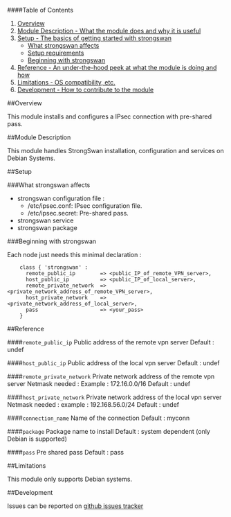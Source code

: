 ####Table of Contents

1. [Overview](#overview)
2. [Module Description - What the module does and why it is useful](#module-description)
3. [Setup - The basics of getting started with strongswan](#setup)
    * [What strongswan affects](#what-strongswan-affects)
    * [Setup requirements](#setup-requirements)
    * [Beginning with strongswan](#beginning-with-strongswan)
5. [Reference - An under-the-hood peek at what the module is doing and how](#reference)
5. [Limitations - OS compatibility, etc.](#limitations)
6. [Development - How to contribute to the module](#development)

##Overview

This module installs and configures a IPsec connection with pre-shared pass.

##Module Description

This module handles StrongSwan installation, configuration and services on Debian Systems.

##Setup

###What strongswan affects

  * strongswan configuration file :
    - /etc/ipsec.conf: IPsec configuration file.
    - /etc/ipsec.secret: Pre-shared pass.
  * strongswan service
  * strongswan package

###Beginning with strongswan  

Each node just needs this minimal declaration :

```puppet
    class { 'strongswan' :
      remote_public_ip        => <public_IP_of_remote_VPN_server>,
      host_public_ip          => <public_IP_of_local_server>,
      remote_private_network  => <private_network_address_of_remote_VPN_server>,
      host_private_network    => <private_network_address_of_local_server>,
      pass                    => <your_pass>
    }
```

##Reference


####`remote_public_ip`
  Public address of the remote vpn server
  Default : undef

####`host_public_ip`
  Public address of the local vpn server
  Default : undef

####`remote_private_network`
  Private network address of the remote vpn server
  Netmask needed :
  Example : 172.16.0.0/16
  Default : undef

####`host_private_network`
  Private network address of the local vpn server
  Netmask needed :
  example : 192.168.56.0/24
  Default : undef
  
####`connection_name`
  Name of the connection
  Default : myconn

####`package`
  Package name to install
  Default : system dependent (only Debian is supported)

####`pass`
  Pre shared pass
  Default : pass

##Limitations

This module only supports Debian systems.

##Development

Issues can be reported on [github issues tracker](https://github.com/echoes-tech/puppet-strongswan/issues)
